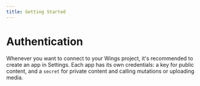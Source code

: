 ```yaml
---
title: Getting Started
---
```


# Authentication

Whenever you want to connect to your Wings project, it's recommended to create an app in Settings.
Each app has its own credentials: a key for public content, and a `secret` for private content and calling mutations or uploading media.
